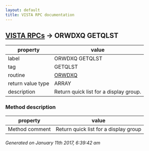 ```yaml
---
layout: default
title: VISTA RPC documentation
---
```




## [VISTA RPCs](TableOfContent.md) &#8594; ORWDXQ GETQLST 

 property | value 
--- | --- 
 label | ORWDXQ GETQLST
 tag | GETQLST
 routine | [ORWDXQ](http://code.osehra.org/dox/Routine_ORWDXQ_source.html)
 return value type | ARRAY
 description | Return quick list for a display group.


### Method description

 property | value 
--- | --- 
 Method comment | Return quick list for a display group




 ###### Generated on January 11th 2017, 6:39:42 am